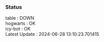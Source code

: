 ### Status


table : DOWN  
hogwarts : OK  
icy-bot : OK  
Latest Update : 2024-06-28 13:10:23.701415
